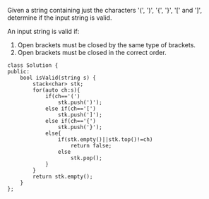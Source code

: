 Given a string containing just the characters '(', ')', '{', '}', '[' and ']', determine if the input string is valid.  

An input string is valid if:  
1. Open brackets must be closed by the same type of brackets.
2. Open brackets must be closed in the correct order.

```
class Solution {
public:
    bool isValid(string s) {
        stack<char> stk;
        for(auto ch:s){
            if(ch=='(')
                stk.push(')');
            else if(ch=='[')
                stk.push(']');
            else if(ch=='{')
                stk.push('}');
            else{
                if(stk.empty()||stk.top()!=ch)
                    return false;
                else
                    stk.pop();
            }
        }
        return stk.empty();
    }
};
```